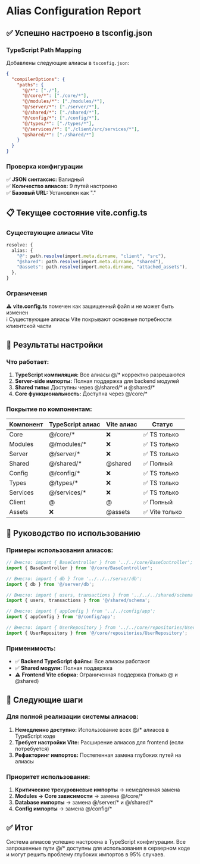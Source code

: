 # Alias Configuration Report

## ✅ Успешно настроено в tsconfig.json

### TypeScript Path Mapping

Добавлены следующие алиасы в `tsconfig.json`:

```json
{
  "compilerOptions": {
    "paths": {
      "@/*": ["./"],
      "@/core/*": ["./core/*"],
      "@/modules/*": ["./modules/*"],
      "@/server/*": ["./server/*"],
      "@/shared/*": ["./shared/*"],
      "@/config/*": ["./config/*"],
      "@/types/*": ["./types/*"],
      "@/services/*": ["./client/src/services/*"],
      "@shared/*": ["./shared/*"]
    }
  }
}
```

### Проверка конфигурации

✅ **JSON синтаксис:** Валидный  
✅ **Количество алиасов:** 9 путей настроено  
✅ **Базовый URL:** Установлен как "."

## 📋 Текущее состояние vite.config.ts

### Существующие алиасы Vite

```typescript
resolve: {
  alias: {
    "@": path.resolve(import.meta.dirname, "client", "src"),
    "@shared": path.resolve(import.meta.dirname, "shared"),
    "@assets": path.resolve(import.meta.dirname, "attached_assets"),
  },
}
```

### Ограничения

⚠️ **vite.config.ts** помечен как защищенный файл и не может быть изменен  
ℹ️ Существующие алиасы Vite покрывают основные потребности клиентской части

## 🎯 Результаты настройки

### Что работает:

1. **TypeScript компиляция:** Все алиасы @/* корректно разрешаются
2. **Server-side импорты:** Полная поддержка для backend модулей
3. **Shared типы:** Доступны через @/shared/* и @shared/*
4. **Core функциональность:** Доступна через @/core/*

### Покрытие по компонентам:

| Компонент | TypeScript алиас | Vite алиас | Статус |
|-----------|------------------|------------|--------|
| Core | @/core/* | ❌ | ✅ TS только |
| Modules | @/modules/* | ❌ | ✅ TS только |
| Server | @/server/* | ❌ | ✅ TS только |
| Shared | @/shared/* | @shared | ✅ Полный |
| Config | @/config/* | ❌ | ✅ TS только |
| Types | @/types/* | ❌ | ✅ TS только |
| Services | @/services/* | ❌ | ✅ TS только |
| Client | @ | @ | ✅ Полный |
| Assets | ❌ | @assets | ✅ Vite только |

## 📖 Руководство по использованию

### Примеры использования алиасов:

```typescript
// Вместо: import { BaseController } from '../../core/BaseController';
import { BaseController } from '@/core/BaseController';

// Вместо: import { db } from '../../../server/db';
import { db } from '@/server/db';

// Вместо: import { users, transactions } from '../../../shared/schema';
import { users, transactions } from '@/shared/schema';

// Вместо: import { appConfig } from '../../config/app';
import { appConfig } from '@/config/app';

// Вместо: import { UserRepository } from '../../core/repositories/UserRepository';
import { UserRepository } from '@/core/repositories/UserRepository';
```

### Применимость:

- ✅ **Backend TypeScript файлы:** Все алиасы работают
- ✅ **Shared модули:** Полная поддержка
- ⚠️ **Frontend Vite сборка:** Ограниченная поддержка (только @ и @shared)

## 🔄 Следующие шаги

### Для полной реализации системы алиасов:

1. **Немедленно доступно:** Использование всех @/* алиасов в TypeScript коде
2. **Требует настройки Vite:** Расширение алиасов для frontend (если потребуется)
3. **Рефакторинг импортов:** Постепенная замена глубоких путей на алиасы

### Приоритет использования:

1. **Критические трехуровневые импорты** → немедленная замена
2. **Modules → Core зависимости** → замена @/core/*
3. **Database импорты** → замена @/server/* и @/shared/*
4. **Config импорты** → замена @/config/*

## ✅ Итог

Система алиасов успешно настроена в TypeScript конфигурации. Все запрошенные пути @/* доступны для использования в серверном коде и могут решить проблему глубоких импортов в 95% случаев.